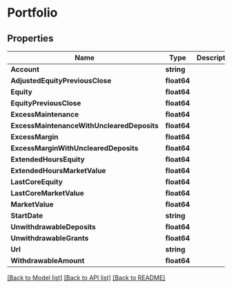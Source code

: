 # Portfolio

## Properties

Name | Type | Description | Notes
------------ | ------------- | ------------- | -------------
**Account** | **string** |  | [optional] 
**AdjustedEquityPreviousClose** | **float64** |  | [optional] 
**Equity** | **float64** |  | [optional] 
**EquityPreviousClose** | **float64** |  | [optional] 
**ExcessMaintenance** | **float64** |  | [optional] 
**ExcessMaintenanceWithUnclearedDeposits** | **float64** |  | [optional] 
**ExcessMargin** | **float64** |  | [optional] 
**ExcessMarginWithUnclearedDeposits** | **float64** |  | [optional] 
**ExtendedHoursEquity** | **float64** |  | [optional] 
**ExtendedHoursMarketValue** | **float64** |  | [optional] 
**LastCoreEquity** | **float64** |  | [optional] 
**LastCoreMarketValue** | **float64** |  | [optional] 
**MarketValue** | **float64** |  | [optional] 
**StartDate** | **string** |  | [optional] 
**UnwithdrawableDeposits** | **float64** |  | [optional] 
**UnwithdrawableGrants** | **float64** |  | [optional] 
**Url** | **string** |  | [optional] 
**WithdrawableAmount** | **float64** |  | [optional] 

[[Back to Model list]](../README.md#documentation-for-models) [[Back to API list]](../README.md#documentation-for-api-endpoints) [[Back to README]](../README.md)


